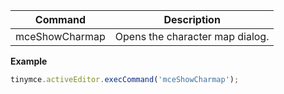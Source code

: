 
| Command        | Description                     |
| -------------- | ------------------------------- |
| mceShowCharmap | Opens the character map dialog. |

**Example**

```js
tinymce.activeEditor.execCommand('mceShowCharmap');
```
